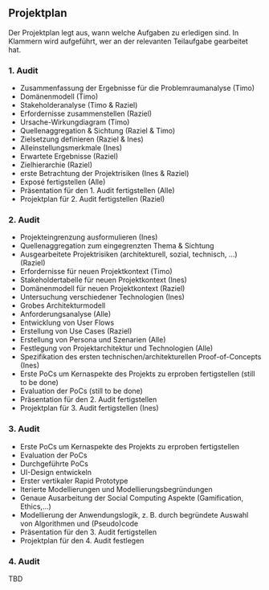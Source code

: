 ## Projektplan

Der Projektplan legt aus, wann welche Aufgaben zu erledigen sind. In Klammern wird aufgeführt, wer an der relevanten Teilaufgabe gearbeitet hat.

### 1. Audit

- Zusammenfassung der Ergebnisse für die Problemraumanalyse (Timo)
- Domänenmodell (Timo)
- Stakeholderanalyse (Timo & Raziel)
- Erfordernisse zusammenstellen (Raziel)
- Ursache-Wirkungdiagram (Timo)
- Quellenaggregation & Sichtung (Raziel & Timo)
- Zielsetzung definieren (Raziel & Ines)
- Alleinstellungsmerkmale (Ines)
- Erwartete Ergebnisse (Raziel)
- Zielhierarchie (Raziel)
- erste Betrachtung der Projektrisiken (Ines & Raziel)
- Exposé fertigstellen (Alle)
- Präsentation für den 1. Audit fertigstellen (Alle)
- Projektplan für 2. Audit fertigstellen (Raziel)

### 2. Audit

- Projekteingrenzung ausformulieren (Ines)
- Quellenaggregation zum eingegrenzten Thema & Sichtung
- Ausgearbeitete Projektrisiken (architekturell, sozial, technisch, ...) (Raziel)
- Erfordernisse für neuen Projektkontext (Timo)
- Stakeholdertabelle für neuen Projektkontext (Ines)
- Domänenmodell für neuen Projektkontext (Raziel)
- Untersuchung verschiedener Technologien (Ines)
- Grobes Architekturmodell
- Anforderungsanalyse (Alle)
- Entwicklung von User Flows
- Erstellung von Use Cases (Raziel)
- Erstellung von Persona und Szenarien (Alle)
- Festlegung von Projektarchitektur und Technologien (Alle)
- Spezifikation des ersten technischen/architekturellen Proof-of-Concepts (Ines)
- Erste PoCs um Kernaspekte des Projekts zu erproben fertigstellen (still to be done)
- Evaluation der PoCs (still to be done)
- Präsentation für den 2. Audit fertigstellen
- Projektplan für 3. Audit fertigstellen (Ines)

### 3. Audit

- Erste PoCs um Kernaspekte des Projekts zu erproben fertigstellen 
- Evaluation der PoCs
- Durchgeführte PoCs
- UI-Design entwickeln
- Erster vertikaler Rapid Prototype
- Iterierte Modellierungen und Modellierungsbegründungen
- Genaue Ausarbeitung der Social Computing Aspekte (Gamification, Ethics,...)
- Modellierung der Anwendungslogik, z. B. durch begründete Auswahl von Algorithmen und (Pseudo)code
- Präsentation für den 3. Audit fertigstellen
- Projektplan für den 4. Audit festlegen

### 4. Audit

TBD
